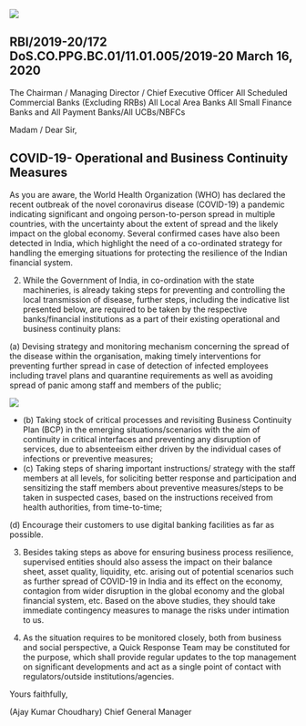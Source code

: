 ![](_page_0_Picture_0.jpeg)

## RBI/2019-20/172 DoS.CO.PPG.BC.01/11.01.005/2019-20 March 16, 2020

The Chairman / Managing Director / Chief Executive Officer All Scheduled Commercial Banks (Excluding RRBs) All Local Area Banks All Small Finance Banks and All Payment Banks/All UCBs/NBFCs

Madam / Dear Sir,

## **COVID-19- Operational and Business Continuity Measures**

As you are aware, the World Health Organization (WHO) has declared the recent outbreak of the novel coronavirus disease (COVID-19) a pandemic indicating significant and ongoing person-to-person spread in multiple countries, with the uncertainty about the extent of spread and the likely impact on the global economy. Several confirmed cases have also been detected in India, which highlight the need of a co-ordinated strategy for handling the emerging situations for protecting the resilience of the Indian financial system.

2. While the Government of India, in co-ordination with the state machineries, is already taking steps for preventing and controlling the local transmission of disease, further steps, including the indicative list presented below, are required to be taken by the respective banks/financial institutions as a part of their existing operational and business continuity plans:

(a) Devising strategy and monitoring mechanism concerning the spread of the disease within the organisation, making timely interventions for preventing further spread in case of detection of infected employees including travel plans and quarantine requirements as well as avoiding spread of panic among staff and members of the public;

![](_page_1_Picture_0.jpeg)

- (b) Taking stock of critical processes and revisiting Business Continuity Plan (BCP) in the emerging situations/scenarios with the aim of continuity in critical interfaces and preventing any disruption of services, due to absenteeism either driven by the individual cases of infections or preventive measures;
- (c) Taking steps of sharing important instructions/ strategy with the staff members at all levels, for soliciting better response and participation and sensitizing the staff members about preventive measures/steps to be taken in suspected cases, based on the instructions received from health authorities, from time-to-time;

(d) Encourage their customers to use digital banking facilities as far as possible.

3. Besides taking steps as above for ensuring business process resilience, supervised entities should also assess the impact on their balance sheet, asset quality, liquidity, etc. arising out of potential scenarios such as further spread of COVID-19 in India and its effect on the economy, contagion from wider disruption in the global economy and the global financial system, etc. Based on the above studies, they should take immediate contingency measures to manage the risks under intimation to us.

4. As the situation requires to be monitored closely, both from business and social perspective, a Quick Response Team may be constituted for the purpose, which shall provide regular updates to the top management on significant developments and act as a single point of contact with regulators/outside institutions/agencies.

Yours faithfully,

(Ajay Kumar Choudhary) Chief General Manager